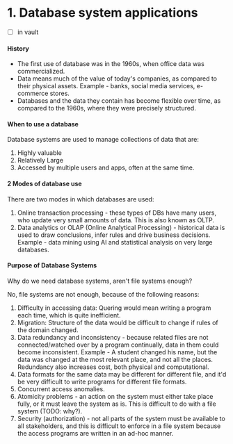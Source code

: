 # 1. Database system applications
- [ ] in vault

#### History
- The first use of database was in the 1960s, when office data was commercialized.
- Data means much of the value of today's companies, as compared to their physical assets. Example - banks, social media services, e-commerce stores.
- Databases and the data they contain has become flexible over time, as compared to the 1960s, where they were precisely structured.

#### When to use a database
Database systems are used to manage collections of data that are:
1. Highly valuable
2. Relatively Large
3. Accessed by multiple users and apps, often at the same time.

#### 2 Modes of database use
There are two modes in which databases are used:
1. Online transaction processing - these types of DBs have many users, who update very small amounts of data. This is also known as OLTP.
2. Data analytics or OLAP (Online Analytical Processing) - historical data is used to draw conclusions, infer rules and drive business decisions. Example - data mining using AI and statistical analysis on very large databases.

#### Purpose of Database Systems
Why do we need database systems, aren't file systems enough?

No, file systems are not enough, because of the following reasons:
1. Difficulty in accessing data: Quering would mean writing a program each time, which is quite inefficient.
2. Migration: Structure of the data would be difficult to change if rules of the domain changed.
3. Data redundancy and inconsistency - because related files are not connected/watched over by a program continually, data in them could become inconsistent. Example - A student changed his name, but the data was changed at the most relevant place, and not all the places. Redundancy also increases cost, both physical and computational.
4. Data formats for the same data may be different for different file, and it'd be very difficult to write programs for different file formats.
5. Concurrent access anomalies.
6. Atomicity problems - an action on the system must either take place fully, or it must leave the system as is. This is difficult to do with a file system (TODO: why?).
7. Security (authorization) - not all parts of the system must be available to all stakeholders, and this is difficult to enforce in a file system because the access programs are written in an ad-hoc manner.